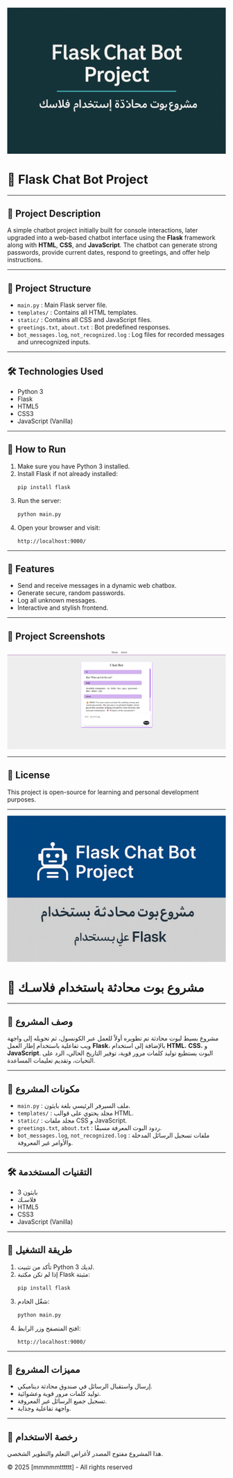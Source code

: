 ![Project Banner](/bot_banar1.png)

# 🤖 Flask Chat Bot Project

---

## 📝 Project Description
A simple chatbot project initially built for console interactions, later upgraded into a web-based chatbot interface using the **Flask** framework along with **HTML**, **CSS**, and **JavaScript**. The chatbot can generate strong passwords, provide current dates, respond to greetings, and offer help instructions.

---

## 📂 Project Structure
- `main.py` : Main Flask server file.
- `templates/` : Contains all HTML templates.
- `static/` : Contains all CSS and JavaScript files.
- `greetings.txt`, `about.txt` : Bot predefined responses.
- `bot_messages.log`, `not_recognized.log` : Log files for recorded messages and unrecognized inputs.

---

## 🛠️ Technologies Used
- Python 3
- Flask
- HTML5
- CSS3
- JavaScript (Vanilla)

---

## 🚀 How to Run
1. Make sure you have Python 3 installed.
2. Install Flask if not already installed:
   ```bash
   pip install flask
   ```
3. Run the server:
   ```bash
   python main.py
   ```
4. Open your browser and visit:
   ```
   http://localhost:9000/
   ```

---

## 🎯 Features
- Send and receive messages in a dynamic web chatbox.
- Generate secure, random passwords.
- Log all unknown messages.
- Interactive and stylish frontend.

---

## 📸 Project Screenshots
![Screenshot1](/bot_screen.png)

---

## 📜 License
This project is open-source for learning and personal development purposes.

---

![Project Banner](/bot_banar2.png)

# 🤖 مشروع بوت محادثة باستخدام فلاسـك

---

## 📝 وصف المشروع
مشروع بسيط لبوت محادثة تم تطويره أولاً للعمل عبر الكونسول، ثم تحويله إلى واجهة ويب تفاعلية باستخدام إطار العمل **Flask**، بالإضافة إلى استخدام **HTML**، **CSS**، و **JavaScript**. البوت يستطيع توليد كلمات مرور قوية، توفير التاريخ الحالي، الرد على التحيات، وتقديم تعليمات المساعدة.

---

## 📂 مكونات المشروع
- `main.py` : ملف السيرفر الرئيسي بلغة بايثون.
- `templates/` : مجلد يحتوي على قوالب HTML.
- `static/` : مجلد ملفات CSS و JavaScript.
- `greetings.txt`, `about.txt` : ردود البوت المعرفة مسبقًا.
- `bot_messages.log`, `not_recognized.log` : ملفات تسجيل الرسائل المدخلة والأوامر غير المعروفة.

---

## 🛠️ التقنيات المستخدمة
- بايثون 3
- فلاسـك
- HTML5
- CSS3
- JavaScript (Vanilla)

---

## 🚀 طريقة التشغيل
1. تأكد من تثبيت Python 3 لديك.
2. إذا لم تكن مكتبة Flask مثبتة:
   ```bash
   pip install flask
   ```
3. شغّل الخادم:
   ```bash
   python main.py
   ```
4. افتح المتصفح وزر الرابط:
   ```
   http://localhost:9000/
   ```

---

## 🎯 مميزات المشروع
- إرسال واستقبال الرسائل في صندوق محادثة ديناميكي.
- توليد كلمات مرور قوية وعشوائية.
- تسجيل جميع الرسائل غير المعروفة.
- واجهة تفاعلية وجذابة.


---

## 📜 رخصة الاستخدام
هذا المشروع مفتوح المصدر لأغراض التعلم والتطوير الشخصي.

© 2025 [mmmmmtttttt] - All rights reserved
